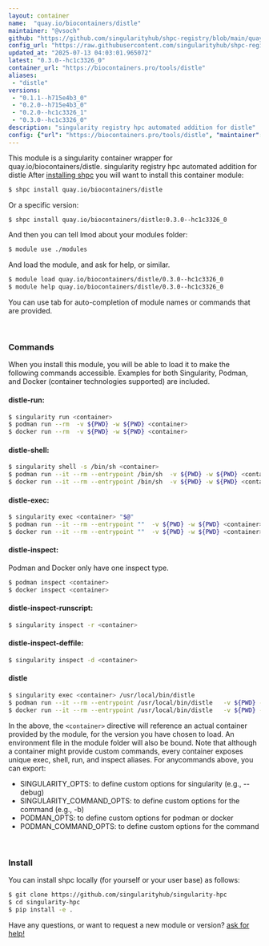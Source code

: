```yaml
---
layout: container
name:  "quay.io/biocontainers/distle"
maintainer: "@vsoch"
github: "https://github.com/singularityhub/shpc-registry/blob/main/quay.io/biocontainers/distle/container.yaml"
config_url: "https://raw.githubusercontent.com/singularityhub/shpc-registry/main/quay.io/biocontainers/distle/container.yaml"
updated_at: "2025-07-13 04:03:01.965072"
latest: "0.3.0--hc1c3326_0"
container_url: "https://biocontainers.pro/tools/distle"
aliases:
 - "distle"
versions:
 - "0.1.1--h715e4b3_0"
 - "0.2.0--h715e4b3_0"
 - "0.2.0--hc1c3326_1"
 - "0.3.0--hc1c3326_0"
description: "singularity registry hpc automated addition for distle"
config: {"url": "https://biocontainers.pro/tools/distle", "maintainer": "@vsoch", "description": "singularity registry hpc automated addition for distle", "latest": {"0.3.0--hc1c3326_0": "sha256:82d7b5b9d638b0d8a5e3fc5c0662b5a9fd74ddefda08a4341af02314fd31d10e"}, "tags": {"0.1.1--h715e4b3_0": "sha256:fce3265ad2cf19ab763f7977fee346f00773be059a2a39ce92fab41c5e7b6609", "0.2.0--h715e4b3_0": "sha256:75ca15253b5d794bda033f3a00a1763c662314bb2487d6e35acb588574bc2afc", "0.2.0--hc1c3326_1": "sha256:2a79b312e2190ade7a41af5ba7172546de1b8a8ae635c5d5b63da675898e709c", "0.3.0--hc1c3326_0": "sha256:82d7b5b9d638b0d8a5e3fc5c0662b5a9fd74ddefda08a4341af02314fd31d10e"}, "docker": "quay.io/biocontainers/distle", "aliases": {"distle": "/usr/local/bin/distle"}}
---
```


This module is a singularity container wrapper for quay.io/biocontainers/distle.
singularity registry hpc automated addition for distle
After [installing shpc](#install) you will want to install this container module:


```bash
$ shpc install quay.io/biocontainers/distle
```

Or a specific version:

```bash
$ shpc install quay.io/biocontainers/distle:0.3.0--hc1c3326_0
```

And then you can tell lmod about your modules folder:

```bash
$ module use ./modules
```

And load the module, and ask for help, or similar.

```bash
$ module load quay.io/biocontainers/distle/0.3.0--hc1c3326_0
$ module help quay.io/biocontainers/distle/0.3.0--hc1c3326_0
```

You can use tab for auto-completion of module names or commands that are provided.

<br>

### Commands

When you install this module, you will be able to load it to make the following commands accessible.
Examples for both Singularity, Podman, and Docker (container technologies supported) are included.

#### distle-run:

```bash
$ singularity run <container>
$ podman run --rm  -v ${PWD} -w ${PWD} <container>
$ docker run --rm  -v ${PWD} -w ${PWD} <container>
```

#### distle-shell:

```bash
$ singularity shell -s /bin/sh <container>
$ podman run --it --rm --entrypoint /bin/sh  -v ${PWD} -w ${PWD} <container>
$ docker run --it --rm --entrypoint /bin/sh  -v ${PWD} -w ${PWD} <container>
```

#### distle-exec:

```bash
$ singularity exec <container> "$@"
$ podman run --it --rm --entrypoint ""  -v ${PWD} -w ${PWD} <container> "$@"
$ docker run --it --rm --entrypoint ""  -v ${PWD} -w ${PWD} <container> "$@"
```

#### distle-inspect:

Podman and Docker only have one inspect type.

```bash
$ podman inspect <container>
$ docker inspect <container>
```

#### distle-inspect-runscript:

```bash
$ singularity inspect -r <container>
```

#### distle-inspect-deffile:

```bash
$ singularity inspect -d <container>
```


#### distle

```bash
$ singularity exec <container> /usr/local/bin/distle
$ podman run --it --rm --entrypoint /usr/local/bin/distle   -v ${PWD} -w ${PWD} <container> -c " $@"
$ docker run --it --rm --entrypoint /usr/local/bin/distle   -v ${PWD} -w ${PWD} <container> -c " $@"
```



In the above, the `<container>` directive will reference an actual container provided
by the module, for the version you have chosen to load. An environment file in the
module folder will also be bound. Note that although a container
might provide custom commands, every container exposes unique exec, shell, run, and
inspect aliases. For anycommands above, you can export:

 - SINGULARITY_OPTS: to define custom options for singularity (e.g., --debug)
 - SINGULARITY_COMMAND_OPTS: to define custom options for the command (e.g., -b)
 - PODMAN_OPTS: to define custom options for podman or docker
 - PODMAN_COMMAND_OPTS: to define custom options for the command

<br>

### Install

You can install shpc locally (for yourself or your user base) as follows:

```bash
$ git clone https://github.com/singularityhub/singularity-hpc
$ cd singularity-hpc
$ pip install -e .
```

Have any questions, or want to request a new module or version? [ask for help!](https://github.com/singularityhub/singularity-hpc/issues)